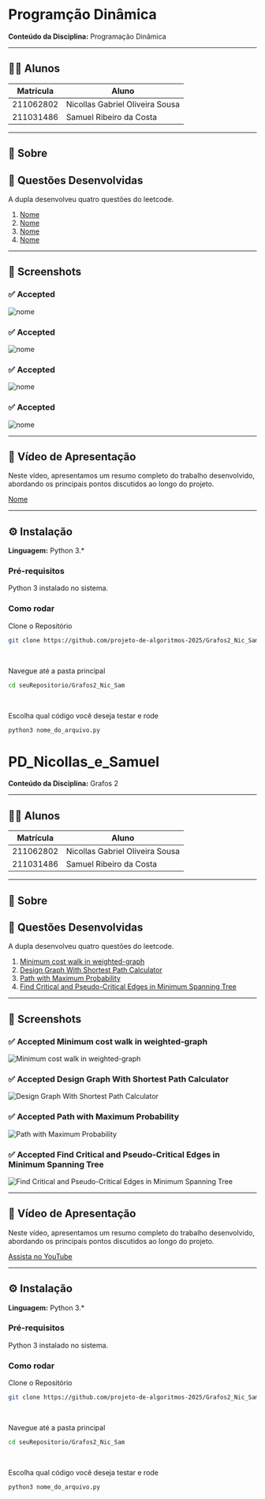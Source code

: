 # Programção Dinâmica
**Conteúdo da Disciplina:** Programação Dinâmica

---

## 👨‍🎓 Alunos

| Matrícula   | Aluno                                               |
|-------------|-----------------------------------------------------|
| 211062802   | Nicollas Gabriel Oliveira Sousa                   |
| 211031486   | Samuel Ribeiro da Costa                |

---

## 📌 Sobre

## 🧠 Questões Desenvolvidas

A dupla desenvolveu quatro questões do leetcode.

1. [Nome](Link)
2. [Nome](Link)
3. [Nome](Link)
4. [Nome](Link)


---

## 📸 Screenshots

### ✅ Accepted 

![nome](caminho)

### ✅ Accepted 

![nome](caminho)

### ✅ Accepted 

![nome](caminho)

### ✅ Accepted 

![nome](caminho)

---


## 🎥 Vídeo de Apresentação

Neste vídeo, apresentamos um resumo completo do trabalho desenvolvido, abordando os principais pontos discutidos ao longo do projeto.

[Nome](link)

---
## ⚙️ Instalação

**Linguagem:** Python 3.*


### Pré-requisitos

Python 3 instalado no sistema. 

### Como rodar

Clone o Repositório
```bash
git clone https://github.com/projeto-de-algoritmos-2025/Grafos2_Nic_Sam.git
```
<br>

Navegue até a pasta principal
```bash
cd seuRepositorio/Grafos2_Nic_Sam
```
<br>

Escolha qual código você deseja testar e rode
```bash
python3 nome_do_arquivo.py
```
# PD_Nicollas_e_Samuel

**Conteúdo da Disciplina:** Grafos 2

---

## 👨‍🎓 Alunos

| Matrícula   | Aluno                                               |
|-------------|-----------------------------------------------------|
| 211062802   | Nicollas Gabriel Oliveira Sousa                   |
| 211031486   | Samuel Ribeiro da Costa                |

---

## 📌 Sobre

## 🧠 Questões Desenvolvidas

A dupla desenvolveu quatro questões do leetcode.

1. [Minimum cost walk in weighted-graph](https://leetcode.com/problems/minimum-cost-walk-in-weighted-graph/description/)
2. [Design Graph With Shortest Path Calculator](https://leetcode.com/problems/design-graph-with-shortest-path-calculator/description/)
3. [Path with Maximum Probability](https://leetcode.com/problems/path-with-maximum-probability/ )
4. [Find Critical and Pseudo-Critical Edges in Minimum Spanning Tree](https://leetcode.com/problems/find-critical-and-pseudo-critical-edges-in-minimum-spanning-tree/description/?envType=problem-list-v2&envId=minimum-spanning-tree)


---

## 📸 Screenshots

### ✅ Accepted Minimum cost walk in weighted-graph 

![Minimum cost walk in weighted-graph](/img/questao_3108.png)

### ✅ Accepted Design Graph With Shortest Path Calculator

![Design Graph With Shortest Path Calculator](/img/questao_2642.png)

### ✅ Accepted Path with Maximum Probability

![Path with Maximum Probability](/img/Q1514.jpg)

### ✅ Accepted Find Critical and Pseudo-Critical Edges in Minimum Spanning Tree

![Find Critical and Pseudo-Critical Edges in Minimum Spanning Tree](/img/Q1489.png)

---


## 🎥 Vídeo de Apresentação

Neste vídeo, apresentamos um resumo completo do trabalho desenvolvido, abordando os principais pontos discutidos ao longo do projeto.

[Assista no YouTube](https://www.youtube.com/watch?v=K_KELc7rFy8)

---
## ⚙️ Instalação

**Linguagem:** Python 3.*


### Pré-requisitos

Python 3 instalado no sistema. 

### Como rodar

Clone o Repositório
```bash
git clone https://github.com/projeto-de-algoritmos-2025/Grafos2_Nic_Sam.git
```
<br>

Navegue até a pasta principal
```bash
cd seuRepositorio/Grafos2_Nic_Sam
```
<br>

Escolha qual código você deseja testar e rode
```bash
python3 nome_do_arquivo.py
```
